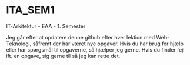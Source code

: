 # ITA_SEM1
IT-Arkitektur - EAA - 1. Semester

Jeg går efter at opdatere denne github efter hver lektion med Web-Teknologi, såfremt der har været nye opgaver.
Hvis du har brug for hjælp eller har spørgsmål til opgaverne, så hjælper jeg gerne.
Hvis du finder fejl ift. en opgave, sig gerne til så jeg kan rette det.

